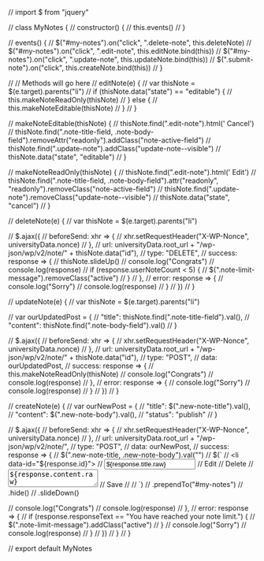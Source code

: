 // import $ from "jquery"

// class MyNotes {
// constructor() {
// this.events()
// }

// events() {
// $("#my-notes").on("click", ".delete-note", this.deleteNote)
// $("#my-notes").on("click", ".edit-note", this.editNote.bind(this))
// $("#my-notes").on("click", ".update-note", this.updateNote.bind(this))
// $(".submit-note").on("click", this.createNote.bind(this))
// }

// // Methods will go here
// editNote(e) {
// var thisNote = $(e.target).parents("li")
// if (thisNote.data("state") == "editable") {
// this.makeNoteReadOnly(thisNote)
// } else {
// this.makeNoteEditable(thisNote)
// }
// }

// makeNoteEditable(thisNote) {
// thisNote.find(".edit-note").html('<i class="fa fa-times" aria-hidden="true"></i> Cancel')
// thisNote.find(".note-title-field, .note-body-field").removeAttr("readonly").addClass("note-active-field")
// thisNote.find(".update-note").addClass("update-note--visible")
// thisNote.data("state", "editable")
// }

// makeNoteReadOnly(thisNote) {
// thisNote.find(".edit-note").html('<i class="fa fa-pencil" aria-hidden="true"></i> Edit')
// thisNote.find(".note-title-field, .note-body-field").attr("readonly", "readonly").removeClass("note-active-field")
// thisNote.find(".update-note").removeClass("update-note--visible")
// thisNote.data("state", "cancel")
// }

// deleteNote(e) {
// var thisNote = $(e.target).parents("li")

// $.ajax({
// beforeSend: xhr => {
// xhr.setRequestHeader("X-WP-Nonce", universityData.nonce)
// },
// url: universityData.root_url + "/wp-json/wp/v2/note/" + thisNote.data("id"),
// type: "DELETE",
// success: response => {
// thisNote.slideUp()
// console.log("Congrats")
// console.log(response)
// if (response.userNoteCount < 5) {
// $(".note-limit-message").removeClass("active")
// }
// },
// error: response => {
// console.log("Sorry")
// console.log(response)
// }
// })
// }

// updateNote(e) {
// var thisNote = $(e.target).parents("li")

// var ourUpdatedPost = {
// "title": thisNote.find(".note-title-field").val(),
// "content": thisNote.find(".note-body-field").val()
// }

// $.ajax({
// beforeSend: xhr => {
// xhr.setRequestHeader("X-WP-Nonce", universityData.nonce)
// },
// url: universityData.root_url + "/wp-json/wp/v2/note/" + thisNote.data("id"),
// type: "POST",
// data: ourUpdatedPost,
// success: response => {
// this.makeNoteReadOnly(thisNote)
// console.log("Congrats")
// console.log(response)
// },
// error: response => {
// console.log("Sorry")
// console.log(response)
// }
// })
// }

// createNote(e) {
// var ourNewPost = {
// "title": $(".new-note-title").val(),
// "content": $(".new-note-body").val(),
// "status": "publish"
// }

// $.ajax({
//       beforeSend: xhr => {
//         xhr.setRequestHeader("X-WP-Nonce", universityData.nonce)
//       },
//       url: universityData.root_url + "/wp-json/wp/v2/note/",
//       type: "POST",
//       data: ourNewPost,
//       success: response => {
//         $(".new-note-title, .new-note-body").val("")
//         $(`
//           <li data-id="${response.id}">
// <input readonly class="note-title-field" value="${response.title.raw}">
// <span class="edit-note"><i class="fa fa-pencil" aria-hidden="true"></i> Edit</span>
// <span class="delete-note"><i class="fa fa-trash-o" aria-hidden="true"></i> Delete</span>
// <textarea readonly class="note-body-field">${response.content.raw}</textarea>
// <span class="update-note btn btn--blue btn--small"><i class="fa fa-arrow-right" aria-hidden="true"></i> Save</span>
// </li>
// `)
// .prependTo("#my-notes")
// .hide()
// .slideDown()

// console.log("Congrats")
// console.log(response)
// },
// error: response => {
// if (response.responseText == "You have reached your note limit.") {
// $(".note-limit-message").addClass("active")
// }
// console.log("Sorry")
// console.log(response)
// }
// })
// }
// }

// export default MyNotes
